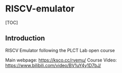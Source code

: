 # RISCV-emulator

[TOC]

## Introduction

RISCV Emulator following the PLCT Lab open course

Main webpage: <https://ksco.cc/rvemu/>
Course Video: <https://www.bilibili.com/video/BV1uY4y1D7bJ/>
